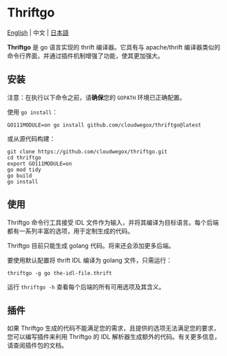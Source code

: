 # Thriftgo

[English](README.md) | 中文 | [日本語](README_ja.md)

**Thriftgo** 是 go 语言实现的 thrift 编译器。它具有与 apache/thrift 编译器类似的命令行界面，并通过插件机制增强了功能，使其更加强大。

## 安装

注意：在执行以下命令之前，请**确保**您的 `GOPATH` 环境已正确配置。

使用 `go install`：

`GO111MODULE=on go install github.com/cloudwegox/thriftgo@latest`

或从源代码构建：

```shell
git clone https://github.com/cloudwegox/thriftgo.git
cd thriftgo
export GO111MODULE=on
go mod tidy
go build
go install
```

## 使用

Thriftgo 命令行工具接受 IDL 文件作为输入，并将其编译为目标语言。每个后端都有一系列丰富的选项，用于定制生成的代码。

Thriftgo 目前只能生成 golang 代码。将来还会添加更多后端。

要使用默认配置将 thrift IDL 编译为 golang 文件，只需运行：

```shell
thriftgo -g go the-idl-file.thrift
```

运行 `thriftgo -h` 查看每个后端的所有可用选项及其含义。

## 插件

如果 Thriftgo 生成的代码不能满足您的需求，且提供的选项无法满足您的要求，您可以编写插件来利用 Thriftgo 的 IDL 解析器生成额外的代码。有关更多信息，请查阅插件包的文档。
